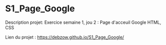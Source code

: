 # S1_Page_Google

Description projet:
Exercice semaine 1, jou 2 : Page d'acceuil Google
HTML, CSS

Lien du projet : https://debzow.github.io/S1_Page_Google/
